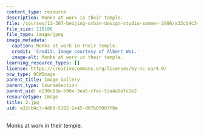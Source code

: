 ```yaml
---
content_type: resource
description: Monks at work in their temple.
file: /courses/11-307-beijing-urban-design-studio-summer-2006/a32cb4c34db851622e45d07b0f007f0a_2.jpg
file_size: 110186
file_type: image/jpeg
image_metadata:
  caption: Monks at work in their temple.
  credit: 'Credit: Image courtesy of Albert Wei.'
  image-alt: Monks at work in their temple.
learning_resource_types: []
license: https://creativecommons.org/licenses/by-nc-sa/4.0/
ocw_type: OCWImage
parent_title: Image Gallery
parent_type: CourseSection
parent_uid: e230c63a-b96e-3ea5-cfec-53a4a0efc3e2
resourcetype: Image
title: 2.jpg
uid: a32cb4c3-4db8-5162-2e45-d07b0f007f0a
---
```

Monks at work in their temple.